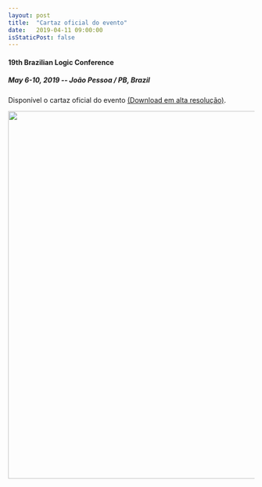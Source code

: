 ```yaml
---
layout: post
title:  "Cartaz oficial do evento"
date:   2019-04-11 09:00:00
isStaticPost: false
---
```

#### __19th Brazilian Logic Conference__
##### May 6-10, 2019 -- João Pessoa / PB, Brazil

Disponível o cartaz oficial do evento <a href="/assets/cartaz_EBL_2019.png" target="_blank">(Download em alta resolução)</a>.

<img src="/assets/cartaz_EBL_2019.png" width="750">
